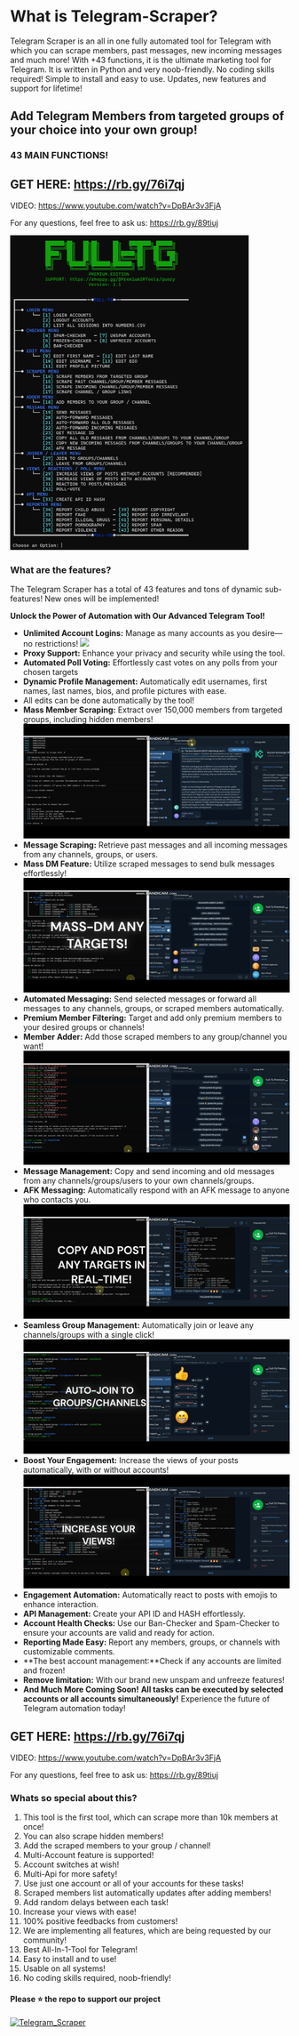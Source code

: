 # What is Telegram-Scraper?
Telegram Scraper is an all in one fully automated tool for Telegram with which you can scrape members, past messages, new incoming messages and much more! With +43 functions, it is the ultimate marketing tool for Telegram. It is written in Python and very noob-friendly. No coding skills required! Simple to install and easy to use. Updates, new features and support for lifetime!
## Add Telegram Members from targeted groups of your choice into your own group!
### 43 MAIN FUNCTIONS!

## GET HERE: https://rb.gy/76i7qj

VIDEO: https://www.youtube.com/watch?v=DpBAr3v3FjA

For any questions, feel free to ask us: https://rb.gy/89tiuj

<img src='menu.png' width='430'>

### What are the features?
The Telegram Scraper has a total of 43 features and tons of dynamic sub-features! New ones will be implemented!

 **Unlock the Power of Automation with Our Advanced Telegram Tool!**
- **Unlimited Account Logins:** Manage as many accounts as you desire—no restrictions!
![](https://github.com/ScrapeEmAll/Telegram-Scraper/blob/main/login.gif)
- **Proxy Support:** Enhance your privacy and security while using the tool.
- **Automated Poll Voting:** Effortlessly cast votes on any polls from your chosen targets
- **Dynamic Profile Management:** Automatically edit usernames, first names, last names, bios, and profile pictures with ease.
- All edits can be done automatically by the tool!
- **Mass Member Scraping:** Extract over 150,000 members from targeted groups, including hidden members!
![](https://github.com/ScrapeEmAll/Telegram-Scraper/blob/main/scrape_members.gif)
- **Message Scraping:** Retrieve past messages and all incoming messages from any channels, groups, or users.
- **Mass DM Feature:** Utilize scraped messages to send bulk messages effortlessly!
![](https://github.com/ScrapeEmAll/Telegram-Scraper/blob/main/mass-dm.gif)
- **Automated Messaging:** Send selected messages or forward all messages to any channels, groups, or scraped members automatically.
- **Premium Member Filtering:** Target and add only premium members to your desired groups or channels!
- **Member Adder:** Add those scraped members to any group/channel you want!
![](https://github.com/ScrapeEmAll/Telegram-Scraper/blob/main/adding.gif)
- **Message Management:** Copy and send incoming and old messages from any channels/groups/users to your own channels/groups.
- **AFK Messaging:** Automatically respond with an AFK message to anyone who contacts you.
![](https://github.com/ScrapeEmAll/Telegram-Scraper/blob/main/copy_channel.gif)
- **Seamless Group Management:** Automatically join or leave any channels/groups with a single click!
![](https://github.com/ScrapeEmAll/Telegram-Scraper/blob/main/Joiner.gif)
- **Boost Your Engagement:** Increase the views of your posts automatically, with or without accounts!
![](https://github.com/ScrapeEmAll/Telegram-Scraper/blob/main/views.gif)
- **Engagement Automation:** Automatically react to posts with emojis to enhance interaction.
- **API Management:** Create your API ID and HASH effortlessly.
- **Account Health Checks:** Use our Ban-Checker and Spam-Checker to ensure your accounts are valid and ready for action.
- **Reporting Made Easy:** Report any members, groups, or channels with customizable comments.
- **The best account management:**Check if any accounts are limited and frozen!
- **Remove limitation:** With our brand new unspam and unfreeze features!
- **And Much More Coming Soon!**
**All tasks can be executed by selected accounts or all accounts simultaneously!**
Experience the future of Telegram automation today!

## GET HERE: https://rb.gy/76i7qj

VIDEO: https://www.youtube.com/watch?v=DpBAr3v3FjA

For any questions, feel free to ask us: https://rb.gy/89tiuj

### Whats so special about this?
1. This tool is the first tool, which can scrape more than 10k members at once!
2. You can also scrape hidden members!
3. Add the scraped members to your group / channel!
4. Multi-Account feature is supported!
5. Account switches at wish!
6. Multi-Api for more safety!
7. Use just one account or all of your accounts for these tasks!
8. Scraped members list automatically updates after adding members!
9. Add random delays between each task!
10. Increase your views with ease!
11. 100% positive feedbacks from customers!
12. We are implementing all features, which are being requested by our community!
13. Best All-In-1-Tool for Telegram!
14. Easy to install and to use!
15. Usable on all systems!
16. No coding skills required, noob-friendly!

#### Please ⭐ the repo to support our project
<a href="https://github.com/Telegram-Scraper_Em-All"><img alt="Telegram_Scraper" src="https://count.getloli.com/get/@Telegram-Scraper_Em-All?theme=3d-num" /></a>
